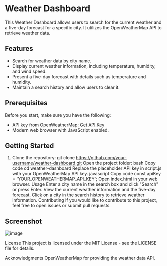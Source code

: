# Weather Dashboard

This Weather Dashboard allows users to search for the current weather and a five-day forecast for a specific city. It utilizes the OpenWeatherMap API to retrieve weather data.

## Features

- Search for weather data by city name.
- Display current weather information, including temperature, humidity, and wind speed.
- Present a five-day forecast with details such as temperature and humidity.
- Maintain a search history and allow users to clear it.

## Prerequisites

Before you start, make sure you have the following:

- API key from OpenWeatherMap: [Get API Key](https://openweathermap.org/appid)
- Modern web browser with JavaScript enabled.

## Getting Started

1. Clone the repository:
git clone https://github.com/your-username/weather-dashboard.git
Open the project folder:
bash
Copy code
cd weather-dashboard
Replace the placeholder API key in script.js with your OpenWeatherMap API key.
javascript
Copy code
const apiKey = 'YOUR_OPENWEATHERMAP_API_KEY';
Open index.html in your web browser.
Usage
Enter a city name in the search box and click "Search" or press Enter.
View the current weather information and the five-day forecast.
Click on a city in the search history to retrieve weather information.
Contributing
If you would like to contribute to this project, feel free to open issues or submit pull requests.

## Screenshot
![image](https://github.com/Samgreenfairyx/WeatherDashboard/assets/150940744/61472949-2bdd-467a-88eb-8fcd04f863c4)


License
This project is licensed under the MIT License - see the LICENSE file for details.

Acknowledgments
OpenWeatherMap for providing the weather data API.


